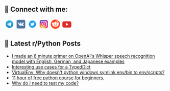 ## 🔎 Connect with me:
[<img src="https://github.com/bullbesh/bullbesh/blob/main/images/Telegram.png" width="32" height="32" />](https://t.me/bullbesh)
[<img src="https://github.com/bullbesh/bullbesh/blob/main/images/VK.png" width="32" height="32" />](https://vk.com/bullbesh)
[<img src="https://github.com/bullbesh/bullbesh/blob/main/images/Twitter.png" width="32" height="32" />](https://twitter.com/bullbesh1)
[<img src="https://github.com/bullbesh/bullbesh/blob/main/images/Instagram.png" width="32" height="32" />](https://www.instagram.com/bullbesh)
[<img src="https://github.com/bullbesh/bullbesh/blob/main/images/Reddit.png" width="32" height="32" />](https://www.reddit.com/user/bullbesh)
[<img src="https://github.com/bullbesh/bullbesh/blob/main/images/YouTube.png" width="32" height="32" />](https://www.youtube.com/channel/UCtfjRs6uzgq5mfm8S06WTcg)

## 📕 Latest r/Python Posts
<!-- BLOG-POST-LIST:START -->
- [I made an 8 minute primer on OpenAI&#39;s Whisper speech recognition model with English, German, and Japanese examples](https://www.reddit.com/r/Python/comments/xox2ih/i_made_an_8_minute_primer_on_openais_whisper/)
- [Interesting use cases for a TypedDict](https://www.reddit.com/r/Python/comments/xovtf0/interesting_use_cases_for_a_typeddict/)
- [VirtualEnv: Why doesn&#39;t python windows symlink env/bin to env/scripts?](https://www.reddit.com/r/Python/comments/xouaew/virtualenv_why_doesnt_python_windows_symlink/)
- [11 hour of free python course for beginners.](https://www.reddit.com/r/Python/comments/xou4yd/11_hour_of_free_python_course_for_beginners/)
- [Why do I need to test my code?](https://www.reddit.com/r/Python/comments/xotmod/why_do_i_need_to_test_my_code/)
<!-- BLOG-POST-LIST:END -->
